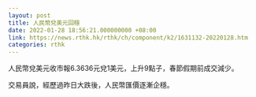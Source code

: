 ```yaml
---
layout: post
title: 人民幣兌美元回穩
date: 2022-01-28 18:56:21.000000000 +08:00
link: https://news.rthk.hk/rthk/ch/component/k2/1631132-20220128.htm
categories: rthk
---
```


人民幣兌美元收市報6.3636元兌1美元，上升9點子，春節假期前成交減少。

交易員說，經歷過昨日大跌後，人民幣匯價逐漸企穩。
